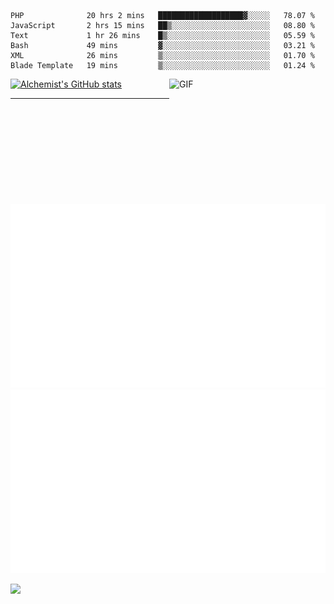 <!--START_SECTION:waka-->

```text
PHP              20 hrs 2 mins   ███████████████████▓░░░░░   78.07 %
JavaScript       2 hrs 15 mins   ██▒░░░░░░░░░░░░░░░░░░░░░░   08.80 %
Text             1 hr 26 mins    █▒░░░░░░░░░░░░░░░░░░░░░░░   05.59 %
Bash             49 mins         ▓░░░░░░░░░░░░░░░░░░░░░░░░   03.21 %
XML              26 mins         ▒░░░░░░░░░░░░░░░░░░░░░░░░   01.70 %
Blade Template   19 mins         ▒░░░░░░░░░░░░░░░░░░░░░░░░   01.24 %
```

<!--END_SECTION:waka-->

[![Alchemist's GitHub stats](https://github-readme-stats.vercel.app/api?username=DrMaxis&show_icons=true&theme=outrun&count_private=true)](#)
<img align="right" alt="GIF" src="https://user-images.githubusercontent.com/5355808/139111924-210cc6fa-9fb1-4dac-929d-6324a5836a92.gif" width="250" height="200" />
<hr />

![](https://raw.githubusercontent.com/DrMaxis/github-stats-transparent/output/generated/overview.svg)
![](https://raw.githubusercontent.com/DrMaxis/github-stats-transparent/output/generated/languages.svg)

 
<a href="https://count.getloli.com/"><img src="https://count.getloli.com/get/@:maxis-the-alchemist?theme=rule34"></a>
<!-- https://count.getloli.com/get/@alchemist?theme=rule34 -->
<br>
